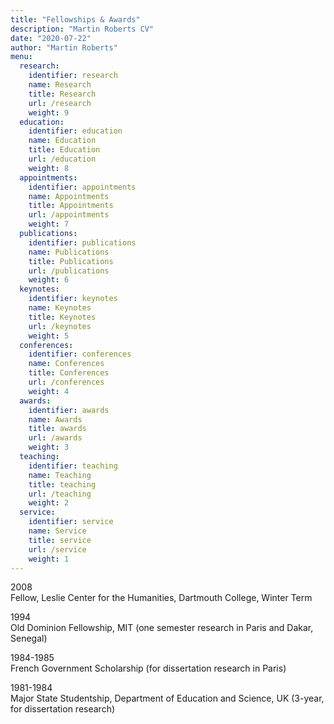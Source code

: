 ```yaml
---
title: "Fellowships & Awards"
description: "Martin Roberts CV"
date: "2020-07-22"
author: "Martin Roberts"
menu:
  research:
    identifier: research
    name: Research
    title: Research
    url: /research
    weight: 9
  education:
    identifier: education
    name: Education
    title: Education
    url: /education
    weight: 8
  appointments:
    identifier: appointments
    name: Appointments
    title: Appointments
    url: /appointments
    weight: 7
  publications:
    identifier: publications
    name: Publications
    title: Publications
    url: /publications
    weight: 6
  keynotes:
    identifier: keynotes
    name: Keynotes
    title: Keynotes
    url: /keynotes
    weight: 5
  conferences:
    identifier: conferences
    name: Conferences
    title: Conferences
    url: /conferences
    weight: 4
  awards:
    identifier: awards
    name: Awards
    title: awards
    url: /awards
    weight: 3
  teaching:
    identifier: teaching
    name: Teaching
    title: teaching
    url: /teaching
    weight: 2
  service:
    identifier: service
    name: Service
    title: service
    url: /service
    weight: 1
---
```

2008\
Fellow, Leslie Center for the Humanities, Dartmouth College, Winter Term

1994\
Old Dominion Fellowship, MIT (one semester research in Paris and Dakar,
Senegal)

1984-1985\
French Government Scholarship (for dissertation research in Paris)

1981-1984\
Major State Studentship, Department of Education and Science, UK
(3-year, for dissertation research)
